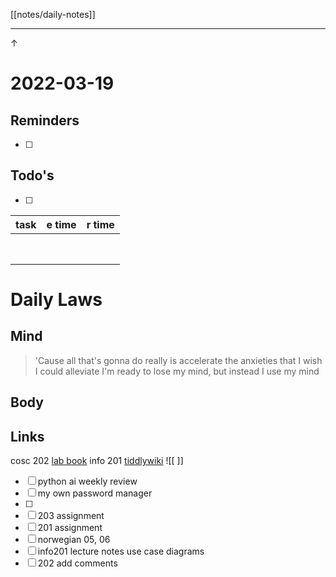 [[notes/daily-notes]]

---
↑

# 2022-03-19
## Reminders
- [ ] 
## Todo's
- [ ] 

| task                     | e time | r time |
| -------------------------| ------ | -------|
|                          |        |        |
|                          |        |        |
|                          |        |        |
|                          |        |        |
|                          |        |        |
|                          |        |        |
|                          |        |        |
|                          |        |        |

# Daily Laws
## Mind
> 'Cause all that's gonna do really is accelerate the anxieties that I wish I could alleviate
> I'm ready to lose my mind, but instead I use my mind

## Body

## Links
cosc 202 [lab book](https://cosc202.cspages.otago.ac.nz/lab-book/COSC202LabBook.pdf)
info 201 [tiddlywiki](https://isgb.otago.ac.nz/infosci/INFO201/labs_release/raw/master/output/info201_labs.html#%2FLabs%2FLab%2002%2FLab%202%3A%20Git%20and%20GitBucket:%5B%5B%2FLabs%2FLab%2002%2FLab%202%3A%20Git%20and%20GitBucket%5D%5D)
![[ ]]
- [ ] python ai weekly review
- [ ] my own password manager
- [ ] 
- [ ] 203 assignment
- [ ] 201 assignment
- [ ] norwegian 05, 06
- [ ] info201 lecture notes use case diagrams
- [ ] 202 add comments 